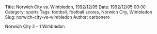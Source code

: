 Title: Norwich City vs. Wimbledon, 1992/12/05
Date: 1992/12/05 00:00
Category: sports
Tags: football, football scores, Norwich City, Wimbledon
Slug: norwich-city-vs-wimbledon
Author: carbonero


Norwich City 2 - 1 Wimbledon
